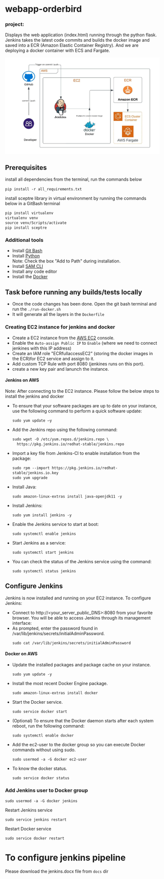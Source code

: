 # webapp-orderbird

### project:

Displays the web application (index.html) running through the python flask. Jenkins takes the latest code commits and builds the docker image and saved into a ECR (Amazon Elastic Container Registry). And we are deploying a docker container with ECS and Fargate.

![architecture.jpeg](docs/architecture.jpeg)


## Prerequisites
install all dependencies from the terminal, run the commands below

``` pip install -r all_requirements.txt ```

install sceptre library in virtual environment by running the commands below in a GitBash terminal

```
pip install virtualenv
virtualenv venv
source venv/Scripts/activate
pip install sceptre
```
### Additional tools
* Install [Git Bash](https://gitforwindows.org/)
* Install [Python](https://www.python.org/downloads/)  
  Note: Check the box "Add to Path" during installation.
* Install [SAM CLI](https://docs.aws.amazon.com/serverless-application-model/latest/developerguide/serverless-sam-cli-install.html)
* Install any code editor
* Install the [Docker](https://www.docker.com/products/docker-desktop/)

## Task before running any builds/tests locally

* Once the code changes has been done. Open the git bash terminal and run the ```./run-docker.sh```
* It will generate all the layers in the ```Dockerfile```

### Creating EC2 instance for jenkins and docker

* Create a EC2 instance from the [AWS EC2](https://us-east-1.console.aws.amazon.com/ec2/v2/home?region=us-east-1#Home) console.
* Enable the ```Auto-assign Public IP``` to ```Enable``` (where we need to connect jenkines with this IP address)
* Create an IAM role "ECRfullaccessEC2" (storing the docker images in the ECR)for EC2 service and assign to it.
* Add custom TCP Rule with port 8080 (jenkines runs on this port).
* create a new key pair and lanunch the instance.

#### Jenkins on AWS

Note: After connecting to the EC2 instance. Please follow the below steps to install the jenkins and docker

* To ensure that your software packages are up to date on your instance, use the following command to perform a quick software update:
  ```
  sudo yum update –y
  ```
* Add the Jenkins repo using the following command:
  ```
  sudo wget -O /etc/yum.repos.d/jenkins.repo \
    https://pkg.jenkins.io/redhat-stable/jenkins.repo
  ```
* Import a key file from Jenkins-CI to enable installation from the package:
  ```
  sudo rpm --import https://pkg.jenkins.io/redhat-stable/jenkins.io.key
  sudo yum upgrade
  ```
* Install Java:
  ```
  sudo amazon-linux-extras install java-openjdk11 -y
  ```
* Install Jenkins:
  ```
  sudo yum install jenkins -y
  ```
* Enable the Jenkins service to start at boot:
  ```
  sudo systemctl enable jenkins
  ```
* Start Jenkins as a service:
  ```
  sudo systemctl start jenkins
  ```
* You can check the status of the Jenkins service using the command:
  ```
  sudo systemctl status jenkins
  ```
## Configure Jenkins
Jenkins is now installed and running on your EC2 instance. To configure Jenkins:
* Connect to http://<your_server_public_DNS>:8080 from your favorite browser. You will be able to access Jenkins through its management interface:
* As prompted, enter the password found in /var/lib/jenkins/secrets/initialAdminPassword.
  ```
  sudo cat /var/lib/jenkins/secrets/initialAdminPassword
  ```
#### Docker on AWS
* Update the installed packages and package cache on your instance.
  ```
  sudo yum update -y
  ```
* Install the most recent Docker Engine package.
  ```
  sudo amazon-linux-extras install docker
  ```
* Start the Docker service.
  ```
  sudo service docker start
  ```
* (Optional) To ensure that the Docker daemon starts after each system reboot, run the following command:
  ```
  sudo systemctl enable docker
  ```
* Add the ec2-user to the docker group so you can execute Docker commands without using sudo.
  ```
  sudo usermod -a -G docker ec2-user
  ```
* To know the docker status.
  ```
  sudo service docker status
  ```
### Add Jenkins user to Docker group
  ```
  sudo usermod -a -G docker jenkins
  ```
  Restart Jenkins service
  ```
  sudo service jenkins restart
  ```
  Restart Docker service
  ```
  sudo service docker restart
  ```
  
# To configure jenkins pipeline 

Please download the jenkins.docx file from ```docs``` dir


